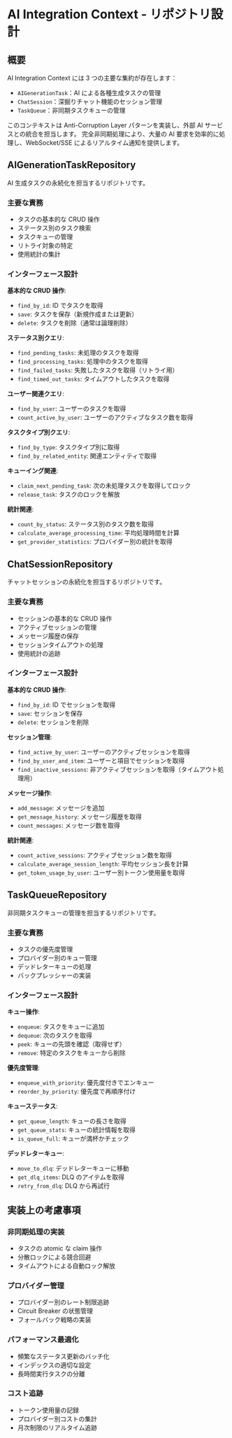 # AI Integration Context - リポジトリ設計

## 概要

AI Integration Context には 3 つの主要な集約が存在します：

- `AIGenerationTask`：AI による各種生成タスクの管理
- `ChatSession`：深掘りチャット機能のセッション管理
- `TaskQueue`：非同期タスクキューの管理

このコンテキストは Anti-Corruption Layer パターンを実装し、外部 AI サービスとの統合を担当します。
完全非同期処理により、大量の AI 要求を効率的に処理し、WebSocket/SSE によるリアルタイム通知を提供します。

## AIGenerationTaskRepository

AI 生成タスクの永続化を担当するリポジトリです。

### 主要な責務

- タスクの基本的な CRUD 操作
- ステータス別のタスク検索
- タスクキューの管理
- リトライ対象の特定
- 使用統計の集計

### インターフェース設計

**基本的な CRUD 操作**:

- `find_by_id`: ID でタスクを取得
- `save`: タスクを保存（新規作成または更新）
- `delete`: タスクを削除（通常は論理削除）

**ステータス別クエリ**:

- `find_pending_tasks`: 未処理のタスクを取得
- `find_processing_tasks`: 処理中のタスクを取得
- `find_failed_tasks`: 失敗したタスクを取得（リトライ用）
- `find_timed_out_tasks`: タイムアウトしたタスクを取得

**ユーザー関連クエリ**:

- `find_by_user`: ユーザーのタスクを取得
- `count_active_by_user`: ユーザーのアクティブなタスク数を取得

**タスクタイプ別クエリ**:

- `find_by_type`: タスクタイプ別に取得
- `find_by_related_entity`: 関連エンティティで取得

**キューイング関連**:

- `claim_next_pending_task`: 次の未処理タスクを取得してロック
- `release_task`: タスクのロックを解放

**統計関連**:

- `count_by_status`: ステータス別のタスク数を取得
- `calculate_average_processing_time`: 平均処理時間を計算
- `get_provider_statistics`: プロバイダー別の統計を取得

## ChatSessionRepository

チャットセッションの永続化を担当するリポジトリです。

### 主要な責務

- セッションの基本的な CRUD 操作
- アクティブセッションの管理
- メッセージ履歴の保存
- セッションタイムアウトの処理
- 使用統計の追跡

### インターフェース設計

**基本的な CRUD 操作**:

- `find_by_id`: ID でセッションを取得
- `save`: セッションを保存
- `delete`: セッションを削除

**セッション管理**:

- `find_active_by_user`: ユーザーのアクティブセッションを取得
- `find_by_user_and_item`: ユーザーと項目でセッションを取得
- `find_inactive_sessions`: 非アクティブセッションを取得（タイムアウト処理用）

**メッセージ操作**:

- `add_message`: メッセージを追加
- `get_message_history`: メッセージ履歴を取得
- `count_messages`: メッセージ数を取得

**統計関連**:

- `count_active_sessions`: アクティブセッション数を取得
- `calculate_average_session_length`: 平均セッション長を計算
- `get_token_usage_by_user`: ユーザー別トークン使用量を取得

## TaskQueueRepository

非同期タスクキューの管理を担当するリポジトリです。

### 主要な責務

- タスクの優先度管理
- プロバイダー別のキュー管理
- デッドレターキューの処理
- バックプレッシャーの実装

### インターフェース設計

**キュー操作**:

- `enqueue`: タスクをキューに追加
- `dequeue`: 次のタスクを取得
- `peek`: キューの先頭を確認（取得せず）
- `remove`: 特定のタスクをキューから削除

**優先度管理**:

- `enqueue_with_priority`: 優先度付きでエンキュー
- `reorder_by_priority`: 優先度で再順序付け

**キューステータス**:

- `get_queue_length`: キューの長さを取得
- `get_queue_stats`: キューの統計情報を取得
- `is_queue_full`: キューが満杯かチェック

**デッドレターキュー**:

- `move_to_dlq`: デッドレターキューに移動
- `get_dlq_items`: DLQ のアイテムを取得
- `retry_from_dlq`: DLQ から再試行

## 実装上の考慮事項

### 非同期処理の実装

- タスクの atomic な claim 操作
- 分散ロックによる競合回避
- タイムアウトによる自動ロック解放

### プロバイダー管理

- プロバイダー別のレート制限追跡
- Circuit Breaker の状態管理
- フォールバック戦略の実装

### パフォーマンス最適化

- 頻繁なステータス更新のバッチ化
- インデックスの適切な設定
- 長時間実行タスクの分離

### コスト追跡

- トークン使用量の記録
- プロバイダー別コストの集計
- 月次制限のリアルタイム追跡
